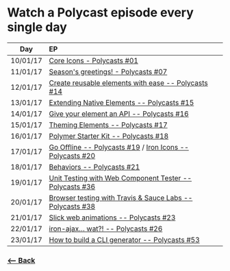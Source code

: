 # Watch a Polycast episode every single day

| Day       | EP |
|:---------:|:---|
| 10/01/17  | [Core Icons - Polycasts #01](https://www.youtube.com/watch?v=jrt7sMq9lO0&index=62&list=PLOU2XLYxmsII5c3Mgw6fNYCzaWrsM3sMN)|
| 11/01/17  | [Season's greetings! - Polycasts #07](https://www.youtube.com/watch?v=aDQUYs-0hxQ&index=56&list=PLOU2XLYxmsII5c3Mgw6fNYCzaWrsM3sMN)|
| 12/01/17  | [Create reusable elements with ease -- Polycasts #14](https://www.youtube.com/watch?v=p7Q1mQtFGM8&index=49&list=PLNYkxOF6rcIDdS7HWIC_BYRunV6MHs5xo)|
| 13/01/17  | [Extending Native Elements -- Polycasts #15](https://www.youtube.com/watch?v=OV8BvxpNQOs&list=PLNYkxOF6rcIDdS7HWIC_BYRunV6MHs5xo&index=49)|
| 14/01/17  | [Give your element an API -- Polycasts #16](https://www.youtube.com/watch?v=7jolqbtIdiY&list=PLNYkxOF6rcIDdS7HWIC_BYRunV6MHs5xo&index=48) |
| 15/01/17  | [Theming Elements -- Polycasts #17](https://www.youtube.com/watch?v=omASiF85JzI&index=47&list=PLNYkxOF6rcIDdS7HWIC_BYRunV6MHs5xo) |
| 16/01/17  | [Polymer Starter Kit -- Polycasts #18](https://www.youtube.com/watch?v=xz-yixRxZN8&index=46&list=PLNYkxOF6rcIDdS7HWIC_BYRunV6MHs5xo) |
| 17/01/17  | [Go Offline -- Polycasts #19](https://www.youtube.com/watch?v=BucGrYACJdQ&list=PLNYkxOF6rcIDdS7HWIC_BYRunV6MHs5xo&index=44) / [Iron Icons -- Polycasts #20](https://www.youtube.com/watch?v=6kkNgVG6LuI&index=43&list=PLNYkxOF6rcIDdS7HWIC_BYRunV6MHs5xo) |
| 18/01/17  | [Behaviors -- Polycasts #21](https://www.youtube.com/watch?v=YrlmieL3Z0k&list=PLNYkxOF6rcIDdS7HWIC_BYRunV6MHs5xo&index=42) |
| 19/01/17  | [Unit Testing with Web Component Tester -- Polycasts #36](https://www.youtube.com/watch?v=YBNBr9ECXLo&index=26&list=PLNYkxOF6rcIDdS7HWIC_BYRunV6MHs5xo) |
| 20/01/17  | [Browser testing with Travis & Sauce Labs -- Polycasts #38](https://www.youtube.com/watch?v=afy_EEq_4Go&list=PLNYkxOF6rcIDdS7HWIC_BYRunV6MHs5xo&index=24) |
| 21/01/17  | [Slick web animations -- Polycasts #23](https://www.youtube.com/watch?v=Lwvi1u4XXzc&list=PLNYkxOF6rcIDdS7HWIC_BYRunV6MHs5xo&index=40) |
| 22/01/17  | [iron-ajax… wat?! -- Polycasts #26](https://www.youtube.com/watch?v=k1eR_3KqJms&list=PLNYkxOF6rcIDdS7HWIC_BYRunV6MHs5xo&index=36) |
| 23/01/17  | [How to build a CLI generator -- Polycasts #53](https://www.youtube.com/watch?v=A_OEdyhgnKc&t=45s&list=PLOU2XLYxmsII5c3Mgw6fNYCzaWrsM3sMN&index=8) |

### [<-- Back](https://github.com/afonsopacifer/learn-english-every-single-day)
